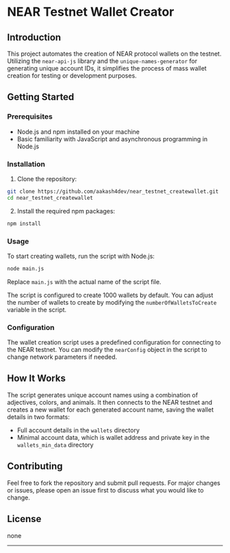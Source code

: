 # NEAR Testnet Wallet Creator

## Introduction

This project automates the creation of NEAR protocol wallets on the testnet. Utilizing the `near-api-js` library and the `unique-names-generator` for generating unique account IDs, it simplifies the process of mass wallet creation for testing or development purposes.

## Getting Started

### Prerequisites

- Node.js and npm installed on your machine
- Basic familiarity with JavaScript and asynchronous programming in Node.js

### Installation

1. Clone the repository:

```bash
git clone https://github.com/aakash4dev/near_testnet_createwallet.git
cd near_testnet_createwallet
```

2. Install the required npm packages:

```bash
npm install
```

### Usage

To start creating wallets, run the script with Node.js:

```bash
node main.js
```

Replace `main.js` with the actual name of the script file.

The script is configured to create 1000 wallets by default. You can adjust the number of wallets to create by modifying the `numberOfWalletsToCreate` variable in the script.

### Configuration

The wallet creation script uses a predefined configuration for connecting to the NEAR testnet. You can modify the `nearConfig` object in the script to change network parameters if needed.

## How It Works

The script generates unique account names using a combination of adjectives, colors, and animals. It then connects to the NEAR testnet and creates a new wallet for each generated account name, saving the wallet details in two formats:
- Full account details in the `wallets` directory
- Minimal account data, which is wallet address and private key in the `wallets_min_data` directory

## Contributing

Feel free to fork the repository and submit pull requests. For major changes or issues, please open an issue first to discuss what you would like to change.

## License

none

---